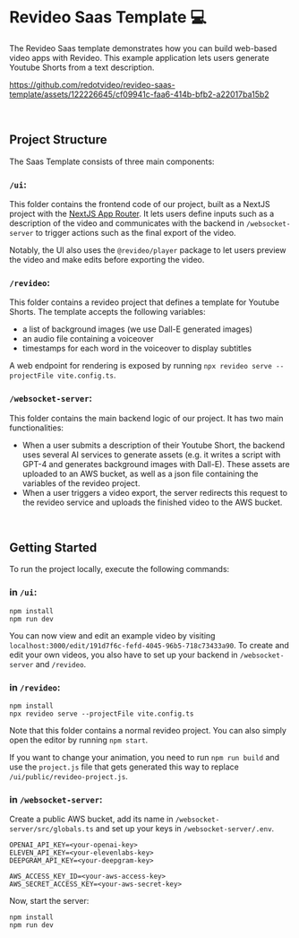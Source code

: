 # Revideo Saas Template 💻

The Revideo Saas template demonstrates how you can build web-based video apps with Revideo. This example application lets users generate Youtube Shorts from a text description.

https://github.com/redotvideo/revideo-saas-template/assets/122226645/cf09941c-faa6-414b-bfb2-a22017ba15b2

<br/>

## Project Structure

The Saas Template consists of three main components:

### `/ui`: 
This folder contains the frontend code of our project, built as a NextJS project with the [NextJS App Router](https://nextjs.org/docs/app). It lets users define inputs such as a description of the video and communicates with the backend in `/websocket-server` to trigger actions such as the final export of the video.

Notably, the UI also uses the `@revideo/player` package to let users preview the video and make edits before exporting the video.


### `/revideo`:

This folder contains a revideo project that defines a template for Youtube Shorts. The template accepts the following variables:

- a list of background images (we use Dall-E generated images)
- an audio file containing a voiceover
- timestamps for each word in the voiceover to display subtitles

A web endpoint for rendering is exposed by running `npx revideo serve --projectFile vite.config.ts`.

### `/websocket-server`: 
This folder contains the main backend logic of our project. It has two main functionalities:

- When a user submits a description of their Youtube Short, the backend uses several AI services to generate assets (e.g. it writes a script with GPT-4 and generates background images with Dall-E). These assets are uploaded to an AWS bucket, as well as a json file containing the variables of the revideo project.
- When a user triggers a video export, the server redirects this request to the revideo service and uploads the finished video to the AWS bucket.

<br/>

## Getting Started

To run the project locally, execute the following commands:

### in `/ui`:
```
npm install
npm run dev
```

You can now view and edit an example video by visiting `localhost:3000/edit/191d7f6c-fefd-4045-96b5-718c73433a90`. To create and edit your own videos, you also have to set up your backend in `/websocket-server` and `/revideo`.


### in `/revideo`:
```
npm install
npx revideo serve --projectFile vite.config.ts
```

Note that this folder contains a normal revideo project. You can also simply open the editor by running `npm start`.

If you want to change your animation, you need to run `npm run build` and use the `project.js` file that gets generated this way to replace `/ui/public/revideo-project.js`. 


### in `/websocket-server`:

Create a public AWS bucket, add its name in `/websocket-server/src/globals.ts` and set up your keys in `/websocket-server/.env`.

```
OPENAI_API_KEY=<your-openai-key>
ELEVEN_API_KEY=<your-elevenlabs-key>
DEEPGRAM_API_KEY=<your-deepgram-key>

AWS_ACCESS_KEY_ID=<your-aws-access-key>
AWS_SECRET_ACCESS_KEY=<your-aws-secret-key>
```

Now, start the server:

```
npm install
npm run dev
```
